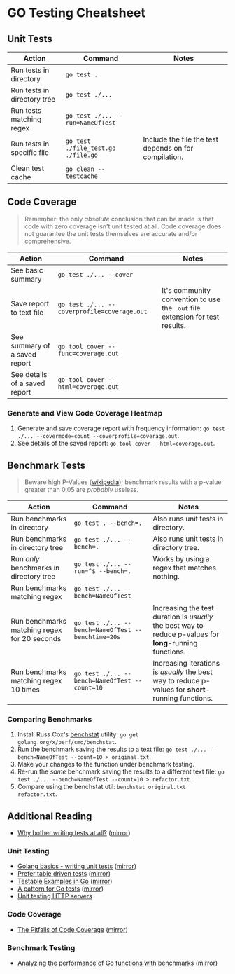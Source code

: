 # GO Testing Cheatsheet

## Unit Tests

| Action                       | Command                            | Notes                                                 |
| ---------------------------- | ---------------------------------- | ----------------------------------------------------- |
| Run tests in directory       | `go test .`                        |                                                       |
| Run tests in directory tree  | `go test ./...`                    |                                                       |
| Run tests matching regex     | `go test ./... --run=NameOfTest`   |                                                       |
| Run tests in specific file   | `go test ./file_test.go ./file.go` | Include the file the test depends on for compilation. |
| Clean test cache             | `go clean --testcache`             |                                                       |

## Code Coverage

> Remember: the only *absolute* conclusion that can be made is that code with zero coverage isn't unit tested at all. Code coverage does not guarantee the unit tests themselves are accurate and/or comprehensive.

| Action                        | Command                                     | Notes                                                                        |
| ----------------------------- | ------------------------------------------- | ---------------------------------------------------------------------------- |
| See basic summary             | `go test ./... --cover`                     |                                                                              |
| Save report to text file      | `go test ./... --coverprofile=coverage.out` | It's community convention to use the `.out` file extension for test results. |
| See summary of a saved report | `go tool cover --func=coverage.out`         |                                                                              |
| See details of a saved report | `go tool cover --html=coverage.out`         |                                                                              |

### Generate and View Code Coverage Heatmap

1. Generate and save coverage report with frequency information: `go test ./... --covermode=count --coverprofile=coverage.out`.
2. See details of the saved report: `go tool cover --html=coverage.out`.

## Benchmark Tests

> Beware high P-Values ([wikipedia](https://en.wikipedia.org/wiki/P-value)); benchmark results with a p-value greater than 0.05 are *probably* useless.

| Action                                       | Command                                            | Notes                                                                                                 |
| -------------------------------------------- | -------------------------------------------------- | ----------------------------------------------------------------------------------------------------- |
| Run benchmarks in directory                  | `go test . --bench=.`                              | Also runs unit tests in directory.                                                                    |
| Run benchmarks in directory tree             | `go test ./... --bench=.`                          | Also runs unit tests in directory tree.                                                               |
| Run *only* benchmarks in directory tree      | `go test ./... --run=^$ --bench=. `                | Works by using a regex that matches nothing.                                                          |
| Run benchmarks matching regex                | `go test ./... --bench=NameOfTest`                 |                                                                                                       |
| Run benchmarks matching regex for 20 seconds | `go test ./... --bench=NameOfTest --benchtime=20s` | Increasing the test duration is *usually* the best way to reduce p-values for **long**-running functions. |
| Run benchmarks matching regex 10 times       | `go test ./... --bench=NameOfTest --count=10`      | Increasing iterations is *usually* the best way to reduce p-values for **short**-running functions.       |

### Comparing Benchmarks

1. Install Russ Cox's [benchstat](https://godoc.org/golang.org/x/perf/cmd/benchstat) utility: `go get golang.org/x/perf/cmd/benchstat`.
2. Run the benchmark saving the results to a text file: `go test ./... --bench=NameOfTest --count=10 > original.txt`.
3. Make your changes to the function under benchmark testing.
4. Re-run the *same* benchmark saving the results to a different text file: `go test ./... --bench=NameOfTest --count=10 > refactor.txt`.
5. Compare using the benchstat util: `benchstat original.txt refactor.txt`.

## Additional Reading

- [Why bother writing tests at all?](https://dave.cheney.net/2019/05/14/why-bother-writing-tests-at-all) ([mirror](https://archive.is/h7nhI))

### Unit Testing

- [Golang basics - writing unit tests](https://blog.alexellis.io/golang-writing-unit-tests/) ([mirror](https://archive.is/AmW1I))
- [Prefer table driven tests](https://dave.cheney.net/2019/05/07/prefer-table-driven-tests) ([mirror](https://archive.is/ufGU1))
- [Testable Examples in Go](https://blog.golang.org/examples) ([mirror](https://archive.is/nbFGf))
- [A pattern for Go tests](https://medium.com/@pierreprinetti/a-pattern-for-go-tests-3468b51535) ([mirror](https://archive.is/4aVtQ))
- [Unit testing HTTP servers](https://www.youtube.com/watch?v=hVFEV-ieeew)

### Code Coverage

- [The Pitfalls of Code Coverage](https://blogs.msdn.microsoft.com/raulperez/2011/04/20/the-pitfalls-of-code-coverage/) ([mirror](https://archive.is/Q3xcO))

### Benchmark Testing

- [Analyzing the performance of Go functions with benchmarks](https://medium.com/justforfunc/analyzing-the-performance-of-go-functions-with-benchmarks-60b8162e61c6) ([mirror](https://archive.is/VwUjW))
